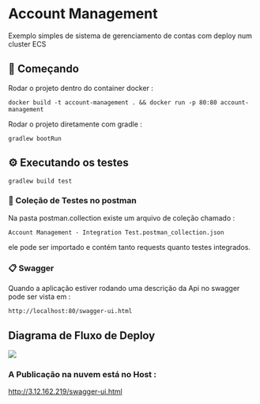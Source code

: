 # Account Management

Exemplo simples de sistema de gerenciamento de contas com deploy num cluster ECS

## 🚀 Começando

Rodar o projeto dentro do container docker :
```
docker build -t account-management . && docker run -p 80:80 account-management
```

Rodar o projeto diretamente com gradle :
```
gradlew bootRun
```

## ⚙️ Executando os testes
```
gradlew build test
```


### 🔩 Coleção de Testes no postman


Na pasta postman.collection existe um arquivo de coleção chamado : 
```
Account Management - Integration Test.postman_collection.json
```
ele pode ser importado e contém tanto requests quanto testes integrados.

### 📋 Swagger

Quando a aplicação estiver rodando uma descrição da Api no swagger pode ser vista em :

```
http://localhost:80/swagger-ui.html
```

## Diagrama de Fluxo de Deploy
[![](https://mermaid.ink/img/eyJjb2RlIjoiZ3JhcGggTFJcbiAgICBBW0NvZGVdXG4gICAgQSAtLT58UHVzaCB0byBtYXN0ZXJ8IEIoR2l0SHViKVxuICAgICAgICBzdWJncmFwaCBHaXRIdWIgQWN0aW9uc1xuICAgIEIgLS0-IHxCdWlsZHwgQyhEb2NrZXIgSW1hZ2UpXG4gICAgQyAtLT4gfFVwbG9hZCB0b3wgRChBV1MgRUNSKVxuICAgIEQgLS0-IHxEZXBsb3l8IEUoRUNTIENsdXN0ZXIpXG4gICAgZW5kIiwibWVybWFpZCI6eyJ0aGVtZSI6ImRlZmF1bHQifSwidXBkYXRlRWRpdG9yIjpmYWxzZX0)](https://mermaid-js.github.io/mermaid-live-editor/#/edit/eyJjb2RlIjoiZ3JhcGggTFJcbiAgICBBW0NvZGVdXG4gICAgQSAtLT58UHVzaCB0byBtYXN0ZXJ8IEIoR2l0SHViKVxuICAgICAgICBzdWJncmFwaCBHaXRIdWIgQWN0aW9uc1xuICAgIEIgLS0-IHxCdWlsZHwgQyhEb2NrZXIgSW1hZ2UpXG4gICAgQyAtLT4gfFVwbG9hZCB0b3wgRChBV1MgRUNSKVxuICAgIEQgLS0-IHxEZXBsb3l8IEUoRUNTIENsdXN0ZXIpXG4gICAgZW5kIiwibWVybWFpZCI6eyJ0aGVtZSI6ImRlZmF1bHQifSwidXBkYXRlRWRpdG9yIjpmYWxzZX0)

### A Publicação na nuvem está no Host :
http://3.12.162.219/swagger-ui.html
